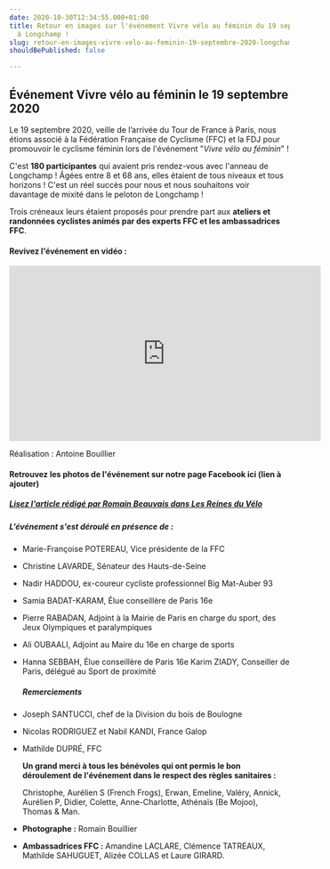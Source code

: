 ```yaml
---
date: 2020-10-30T12:34:55.000+01:00
title: Retour en images sur l'événement Vivre vélo au féminin du 19 septembre 2020
  à Longchamp !
slug: retour-en-images-vivre-velo-au-feminin-19-septembre-2020-longchamp
shouldBePublished: false

---
```

## Événement Vivre vélo au féminin le 19 septembre 2020

Le 19 septembre 2020, veille de l’arrivée du Tour de France à Paris, nous étions associé à la Fédération Française de Cyclisme (FFC) et la FDJ pour promouvoir le cyclisme féminin lors de l'événement "_Vivre vélo au féminin_" !

C'est **180 participantes** qui avaient pris rendez-vous avec l'anneau de Longchamp ! Âgées entre 8 et 68 ans, elles étaient de tous niveaux et tous horizons ! C'est un réel succès pour nous et nous souhaitons voir davantage de mixité dans le peloton de Longchamp !

Trois créneaux leurs étaient proposés pour prendre part aux **ateliers et randonnées cyclistes animés par des experts FFC et les ambassadrices FFC**.

#### Revivez l'événement en vidéo :

<iframe width="560" height="315" src="https://www.youtube.com/embed/F3CCsfdlPLc" frameborder="0" allow="accelerometer; autoplay; clipboard-write; encrypted-media; gyroscope; picture-in-picture" allowfullscreen></iframe>

Réalisation : Antoine Bouillier

#### Retrouvez les photos de l'événement sur notre page Facebook ici **(lien à ajouter)**

##### [Lisez l'article rédigé par Romain Beauvais dans Les Reines du Vélo](https://lesreinesduvelo.fr/tag/vivre-velo-au-feminin/)

##### **L'événement s'est déroulé en présence de :**

* Marie-Françoise POTEREAU, Vice présidente de la FFC
* Christine LAVARDE, Sénateur des Hauts-de-Seine
* Nadir HADDOU, ex-coureur cycliste professionnel Big Mat-Auber 93
* Samia BADAT-KARAM, Élue conseillère de Paris 16e
* Pierre RABADAN, Adjoint à la Mairie de Paris en charge du sport, des Jeux Olympiques et paralympiques
* Ali OUBAALI, Adjoint au Maire du 16e en charge de sports
* Hanna SEBBAH, Élue conseillère de Paris 16e Karim ZIADY, Conseiller de Paris, délégué au Sport de proximité

  ##### **Remerciements**
* Joseph SANTUCCI, chef de la Division du bois de Boulogne
* Nicolas RODRIGUEZ et Nabil KANDI, France Galop
* Mathilde DUPRÉ, FFC

  **Un grand merci à tous les bénévoles qui ont permis le bon déroulement de l'événement dans le respect des règles sanitaires :**

  Christophe, Aurélien S (French Frogs), Erwan, Emeline, Valéry, Annick, Aurélien P, Didier, Colette, Anne-Charlotte, Athénaïs (Be Mojoo), Thomas & Man.
* **Photographe :** Romain Bouillier
* **Ambassadrices FFC :** Amandine LACLARE, Clémence TATREAUX, Mathilde SAHUGUET, Alizée COLLAS et Laure GIRARD.